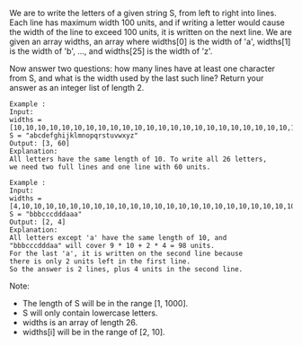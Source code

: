 We are to write the letters of a given string S, from left to right into lines. Each line has maximum width 100 units, and if writing a letter would cause the width of the line to exceed 100 units, it is written on the next line. We are given an array widths, an array where widths[0] is the width of 'a', widths[1] is the width of 'b', ..., and widths[25] is the width of 'z'.

Now answer two questions: how many lines have at least one character from S, and what is the width used by the last such line? Return your answer as an integer list of length 2.

 

    Example :
    Input: 
    widths = [10,10,10,10,10,10,10,10,10,10,10,10,10,10,10,10,10,10,10,10,10,10,10,10,10,10]
    S = "abcdefghijklmnopqrstuvwxyz"
    Output: [3, 60]
    Explanation: 
    All letters have the same length of 10. To write all 26 letters,
    we need two full lines and one line with 60 units.

    Example :
    Input: 
    widths = [4,10,10,10,10,10,10,10,10,10,10,10,10,10,10,10,10,10,10,10,10,10,10,10,10,10]
    S = "bbbcccdddaaa"
    Output: [2, 4]
    Explanation: 
    All letters except 'a' have the same length of 10, and 
    "bbbcccdddaa" will cover 9 * 10 + 2 * 4 = 98 units.
    For the last 'a', it is written on the second line because
    there is only 2 units left in the first line.
    So the answer is 2 lines, plus 4 units in the second line.

 

Note:

- The length of S will be in the range [1, 1000].
- S will only contain lowercase letters.
- widths is an array of length 26.
- widths[i] will be in the range of [2, 10].
